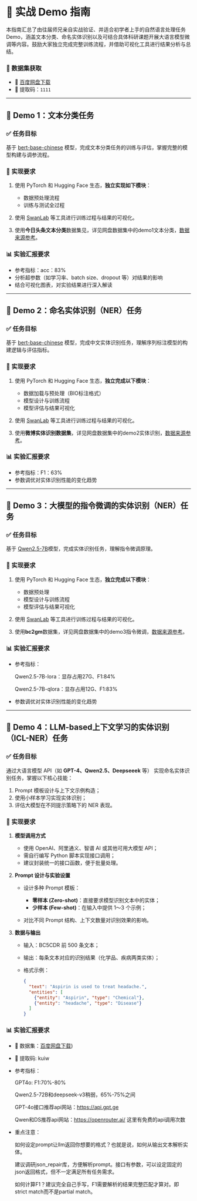 # 🚀 实战 Demo 指南

本指南汇总了由往届师兄亲自实战验证、并适合初学者上手的自然语言处理任务 Demo，涵盖文本分类、命名实体识别以及可结合具体科研课题开展大语言模型微调等内容。鼓励大家独立完成完整训练流程，并借助可视化工具进行结果分析与总结。

### 📂 数据集获取

* 🔗 [百度网盘下载](https://pan.baidu.com/s/10XRGQAIKGDI5eWLjmaB9Xg?pwd=1111)
* 🔑 提取码：`1111`

---

## 🧪 Demo 1：文本分类任务

### ✅ 任务目标

基于 [bert-base-chinese](https://huggingface.co/google-bert/bert-base-chinese) 模型，完成文本分类任务的训练与评估，掌握完整的模型构建与调参流程。

### 🔧 实现要求

1. 使用 PyTorch 和 Hugging Face 生态，**独立实现如下模块**：

   * 数据预处理流程
   * 训练与测试全过程
2. 使用 [SwanLab](https://www.swanlab.cn/) 等工具进行训练过程与结果的可视化。
3. 使用**今日头条文本分类**数据集见，详见网盘数据集中的demo1文本分类，[数据来源参考](https://github.com/aceimnorstuvwxz/toutiao-text-classfication-dataset)。

### 📊 实验汇报要求

* 参考指标：acc：83%
* 分析超参数（如学习率、batch size、dropout 等）对结果的影响
* 结合可视化图表，对实验结果进行深入解读

---

## 🧪 Demo 2：命名实体识别（NER）任务

### ✅ 任务目标

基于  [bert-base-chinese](https://huggingface.co/google-bert/bert-base-chinese)  模型，完成中文实体识别任务，理解序列标注模型的构建逻辑与评估指标。

### 🔧 实现要求

1. 使用 PyTorch 和 Hugging Face 生态，**独立完成以下模块**：

   * 数据加载与预处理（BIO标注格式）
   * 模型设计与训练流程
   * 模型评估与结果可视化
2. 使用 [SwanLab](https://www.swanlab.cn/) 等工具进行训练过程与结果的可视化。
3. 使用**微博实体识别数据集**，详见网盘数据集中的demo2实体识别，[数据来源参考](https://aclanthology.org/D15-1064.pdf)。

### 📊 实验汇报要求

* 参考指标：F1：63%
* 参数调优对实体识别性能的变化趋势

---

## 🧪 Demo 3：**大模型**的指令微调的实体识别（NER）任务

### ✅ 任务目标

基于 [Qwen2.5-7B](https://huggingface.co/Qwen/Qwen2.5-7B)模型，完成实体识别任务，理解指令微调原理。

### 🔧 实现要求

1. 使用 PyTorch 和 Hugging Face 生态，**独立完成以下模块**：

   * 数据预处理
   * 模型设计与训练流程
   * 模型评估与结果可视化
2. 使用 [SwanLab](https://www.swanlab.cn/) 等工具进行训练过程与结果的可视化。
3. 使用**bc2gm**数据集，详见网盘数据集中的demo3指令微调，[数据来源参考](https://github.com/spyysalo/bc2gm-corpus?utm_source=chatgpt.com)。

### 📊 实验汇报要求

* 参考指标：

  Qwen2.5-7B-lora：显存占用27G、F1:84%

  Qwen2.5-7B-qlora：显存占用12G、F1:83%

* 参数调优对实体识别性能的变化趋势

---

## 🧪 Demo 4：**LLM-based**上下文学习的实体识别（ICL-NER）任务

### ✅ 任务目标

通过大语言模型 API（如 **GPT-4、Qwen2.5、Deepseeek** 等） 实现命名实体识别任务，掌握以下核心技能：
1. Prompt 模板设计与上下文示例构造；
2. 使用小样本学习实现实体识别；
3. 评估大模型在不同提示策略下的 NER 表现。

### 🔧 实现要求

1. **模型调用方式**

   * 使用 OpenAI、阿里通义、智谱 AI 或其他可用大模型 API；
   * 需自行编写 Python 脚本实现接口调用；
   * 建议封装统一的接口函数，便于批量处理。

2. **Prompt 设计与实验设置**

   * 设计多种 Prompt 模板：

     * **零样本 (Zero-shot)**：直接要求模型识别文本中的实体；
     * **少样本 (Few-shot)**：在输入中提供 1～3 个示例；
   * 对比不同 Prompt 结构、上下文数量对识别效果的影响。

3. **数据与输出**

   * 输入：BC5CDR 前 500 条文本；
   * 输出：每条文本对应的识别结果（化学品、疾病两类实体）；
   * 格式示例：

     ```json
     {
       "text": "Aspirin is used to treat headache.",
       "entities": [
         {"entity": "Aspirin", "type": "Chemical"},
         {"entity": "headache", "type": "Disease"}
       ]
     }
     ```

### 📊 实验汇报要求

* 🔗 数据集：[百度网盘下载](https://pan.baidu.com/s/1FbrCE0j1WZthvVM6c8v2WQ?pwd=kuiw))
* 🔑 提取码: kuiw   

* 参考指标：

  GPT4o: F1:70%-80%
  
  Qwen2.5-72B和deepseek-v3稍弱，65%-75%之间
  
  GPT-4o接口推荐api网站：https://api.gpt.ge
  
  Qwen和DS推荐api网站：https://openrouter.ai/ 这里有免费的api调用次数

* 重点注意：
  
  如何设定prompt让llm返回你想要的格式？也就是说，如何从输出文本解析实体。
  
  建议调研json_repair库，方便解析prompt。接口有参数，可以设定固定的json返回格式，但不一定满足所有任务需求。
  
  如何计算F1？建议完全自己手写，F1需要解析的结果完整匹配才算对。即strict match而不是partial match。

